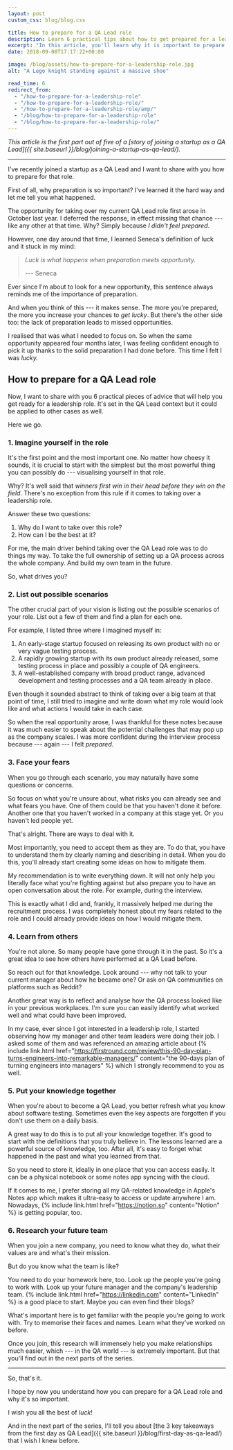 ```yaml
---
layout: post
custom_css: blog/blog.css

title: How to prepare for a QA Lead role
description: Learn 6 practical tips about how to get prepared for a leadership role based on an example of becoming a QA Lead in a startup."
excerpt: "In this article, you'll learn why it is important to prepare for a leadership role followed by 6 practical tips on how to do it right."
date: 2018-09-08T17:17:22+00:00

image: /blog/assets/how-to-prepare-for-a-leadership-role.jpg
alt: "A Lego knight standing against a massive shoe"

read_time: 6
redirect_from:
  - "/how-to-prepare-for-a-leadership-role"
  - "/how-to-prepare-for-a-leadership-role/"
  - "/how-to-prepare-for-a-leadership-role/amp/"
  - "/blog/how-to-prepare-for-a-leadership-role"
  - "/blog/how-to-prepare-for-a-leadership-role/"
---
```


_This article is the first part out of five of a [story of joining a startup as a QA Lead]({{ site.baseurl }}/blog/joining-a-startup-as-qa-lead/)._

* * *

I've recently joined a startup as a QA Lead and I want to share with you how to prepare for that role.

First of all, why preparation is so important? I've learned it the hard way and let me tell you what happened.

The opportunity for taking over my current QA Lead role first arose in October last year. I deferred the response, in effect missing that chance --- like any other at that time. Why? Simply because _I didn't feel prepared_.

However, one day around that time, I learned Seneca's definition of luck and it stuck in my mind:

> _Luck is what happens when preparation meets opportunity._
>
>  --- Seneca

Ever since I'm about to look for a new opportunity, this sentence always reminds me of the importance of preparation.

And when you think of this --- it makes sense. The more you're prepared, the more you increase your chances to _get lucky_. But there's the other side too: the lack of preparation leads to missed opportunities.

I realised that was what I needed to focus on. So when the same opportunity appeared four months later, I was feeling confident enough to pick it up thanks to the solid preparation I had done before. This time I felt I was _lucky._

## **How to prepare for a QA Lead role**

Now, I want to share with you 6 practical pieces of advice that will help you get ready for a leadership role. It's set in the QA Lead context but it could be applied to other cases as well.

Here we go.

### **1. Imagine yourself in the role**

It's the first point and the most important one. No matter how cheesy it sounds, it is crucial to start with the simplest but the most powerful thing you can possibly do --- visualising yourself in that role.

Why? It's well said that _winners first win in their head before they win on the field_. There's no exception from this rule if it comes to taking over a leadership role.

Answer these two questions:

1. Why do I want to take over this role?
2. How can I be the best at it?

For me, the main driver behind taking over the QA Lead role was to do things my way. To take the full ownership of setting up a QA process across the whole company. And build my own team in the future.

So, what drives you?

### **2. List out possible scenarios**

The other crucial part of your vision is listing out the possible scenarios of your role. List out a few of them and find a plan for each one.

For example, I listed three where I imagined myself in:

  1. An early-stage startup focused on releasing its own product with no or very vague testing process.
  2. A rapidly growing startup with its own product already released, some testing process in place and possibly a couple of QA engineers.
  3. A well-established company with broad product range, advanced development and testing processes and a QA team already in place.

Even though it sounded abstract to think of taking over a big team at that point of time, I still tried to imagine and write down what my role would look like and what actions I would take in each case.

So when the real opportunity arose, I was thankful for these notes because it was much easier to speak about the potential challenges that may pop up as the company scales. I was more confident during the interview process because --- again --- I felt _prepared_.

### **3. Face your fears**

When you go through each scenario, you may naturally have some questions or concerns.

So focus on what you're unsure about, what risks you can already see and what fears you have. One of them could be that you haven't done it before. Another one that you haven't worked in a company at this stage yet. Or you haven't led people yet.

That's alright. There are ways to deal with it.

Most importantly, you need to accept them as they are. To do that, you have to understand them by clearly naming and describing in detail. When you do this, you'll already start creating some ideas on how to mitigate them.

My recommendation is to write everything down. It will not only help you literally face what you're fighting against but also prepare you to have an open conversation about the role. For example, during the interview.

This is exactly what I did and, frankly, it massively helped me during the recruitment process. I was completely honest about my fears related to the role and I could already provide ideas on how I would mitigate them.

### **4. Learn from others**

You're not alone. So many people have gone through it in the past. So it's a great idea to see how others have performed at a QA Lead before.

So reach out for that knowledge. Look around --- why not talk to your current manager about how he became one? Or ask on QA communities on platforms such as Reddit?

Another great way is to reflect and analyse how the QA process looked like in your previous workplaces. I'm sure you can easily identify what worked well and what could have been improved.

In my case, ever since I got interested in a leadership role, I started observing how my manager and other team leaders were doing their job. I asked some of them and was referenced an amazing article about {% include link.html href="https://firstround.com/review/this-90-day-plan-turns-engineers-into-remarkable-managers/" content="the 90-days plan of turning engineers into managers" %} which I strongly recommend to you as well.

### **5. Put your knowledge together**

When you're about to become a QA Lead, you better refresh what you know about software testing. Sometimes even the key aspects are forgotten if you don't use them on a daily basis.

A great way to do this is to put all your knowledge together. It's good to start with the definitions that you truly believe in. The lessons learned are a powerful source of knowledge, too. After all, it's easy to forget what happened in the past and what you learned from that.

So you need to store it, ideally in one place that you can access easily. It can be a physical notebook or some notes app syncing with the cloud.

If it comes to me, I prefer storing all my QA-related knowledge in Apple's Notes app which makes it ultra-easy to access or update anywhere I am. Nowadays, {% include link.html href="https://notion.so" content="Notion" %} is getting popular, too.

### **6. Research your future team**

When you join a new company, you need to know what they do, what their values are and what's their mission.

But do you know what the team is like?

You need to do your homework here, too. Look up the people you're going to work with. Look up your future manager and the company's leadership team. {% include link.html href="https://linkedin.com" content="LinkedIn" %} is a good place to start. Maybe you can even find their blogs?

What's important here is to get familiar with the people you're going to work with. Try to memorise their faces and names. Learn what they've worked on before.

Once you join, this research will immensely help you make relationships much easier, which --- in the QA world --- is extremely important. But that you'll find out in the next parts of the series.

* * *

So, that's it.

I hope by now you understand how you can prepare for a QA Lead role and why it's so important.

I wish you all the best of _luck_!

And in the next part of the series, I'll tell you about [the 3 key takeaways from the first day as QA Lead]({{ site.baseurl }}/blog/first-day-as-qa-lead/) that I wish I knew before.

